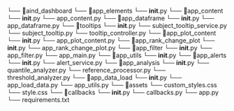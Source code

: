 └── 📁aind_dashboard
    └── 📁app_elements
        └── __init__.py
        └── 📁app_content
            └── __init__.py
            └── app_content.py
            └── 📁app_dataframe
                └── __init__.py
                └── app_dataframe.py
                └── 📁tooltips
                    └── __init__.py
                    └── subject_tooltip_service.py
                    └── subject_tooltip.py
                    └── tooltip_controller.py
            └── 📁app_plot_content
                └── __init__.py
                └── app_plot_content.py
                └── 📁app_rank_change_plot
                    └── __init__.py
                    └── app_rank_change_plot.py
        └── 📁app_filter
            └── __init__.py
            └── app_filter.py
        └── app_main.py
    └── 📁app_utils
        └── __init__.py
        └── 📁app_alerts
            └── __init__.py
            └── alert_service.py
        └── 📁app_analysis
            └── __init__.py
            └── quantile_analyzer.py
            └── reference_processor.py
            └── threshold_analyzer.py
        └── 📁app_data_load
            └── __init__.py
            └── app_load_data.py
        └── app_utils.py
    └── 📁assets
        └── custom_styles.css
        └── style.css
    └── 📁callbacks
        └── __init__.py
        └── callbacks.py
    └── app.py
    └── requirements.txt
